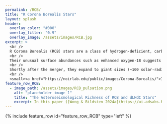 ```yaml
---
permalink: /RCB/
title: "R Corona Borealis Stars"
layout: splash
header:
  overlay_color: "#000"
  overlay_filter: "0.9"
  overlay_image: /assets/images/RCB.jpg
excerpt: >
  <br />
  R Corona Borealis (RCB) stars are a class of hydrogen-deficient, carbon-rich stars. <br />
  <br />
  Their unusual surface abundances such as enhanced oxygen-18 suggests they originate from mergers between a carbon-oxygen white dwarf and a helium white dwarf. <br />
  <br />
  Shortly after the merger, they expand to giant sizes (~100 solar-radii) and undergo helium shell burning for ~10,000 years. <br />
  <br />
  <small><a href="https://noirlab.edu/public/images/Corona-Borealis/">Image courtesy of NOIRLab/AURA/NSF/P. Marenfeld</a></small>
feature_row_RCB:
  - image_path: /assets/images/RCB_pulsation.png
    alt: "placeholder image 1"
    title: "The Asteroseismological Richness of RCB and dLHdC Stars"
    excerpt: In this paper ([Wong & Bildsten 2024a](https://ui.adsabs.harvard.edu/abs/2024ApJ...962...20W/abstract)), we combine MESA stellar modeling and the GYRE pulsation code to investigate the pulsation properties of RCB stars. We suggest that the semiregular, 30 - 100 day variability of RCB stars could be solar-like oscillations, which are stochastically excited by surface convection. We extend the well-known phenomenology of solar-like oscillations to RCB stars and find reasonable agreement in the peak oscillation frequency and amplitudes. 
---
```


{% include feature_row id="feature_row_RCB" type="left" %}




